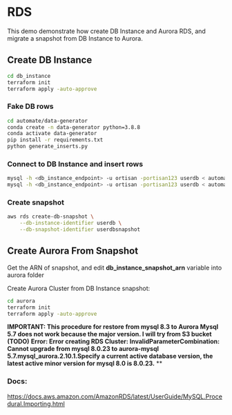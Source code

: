 # RDS

This demo demonstrate how create DB Instance and Aurora RDS, and migrate a snapshot from DB Instance to Aurora.

## Create DB Instance

```sh
cd db_instance
terraform init
terraform apply -auto-approve
```

### Fake DB rows

```sh
cd automate/data-generator
conda create -n data-generator python=3.8.8
conda activate data-generator
pip install -r requirements.txt
python generate_inserts.py
```

### Connect to DB Instance and insert rows

```sh
mysql -h <db_instance_endpoint> -u ortisan -portisan123 userdb < automate/scripts/1-schema.sql
mysql -h <db_instance_endpoint> -u ortisan -portisan123 userdb < automate/scripts/2-inserts.sql
```

### Create snapshot

```sh
aws rds create-db-snapshot \
    --db-instance-identifier userdb \
    --db-snapshot-identifier userdbsnapshot
```

## Create Aurora From Snapshot

Get the ARN of snapshot, and edit **db_instance_snapshot_arn** variable into aurora folder

Create Aurora Cluster from DB Instance snapshot:

```sh
cd aurora
terraform init
terraform apply -auto-approve
```

**IMPORTANT: This procedure for restore from mysql 8.3 to Aurora Mysql 5.7 does not work because the major version. I will try from S3 bucket (TODO)**
**Error: Error creating RDS Cluster: InvalidParameterCombination: Cannot upgrade from mysql 8.0.23 to aurora-mysql 5.7.mysql_aurora.2.10.1.Specify a current active database version, the latest active minor version for mysql 8.0 is 8.0.23.**
**

### Docs:
https://docs.aws.amazon.com/AmazonRDS/latest/UserGuide/MySQL.Procedural.Importing.html
